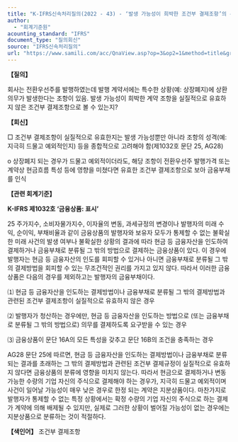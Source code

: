 ```yaml
---
title: "K-IFRS신속처리질의(2022 - 43) - ‘발생 가능성이 희박한 조건부 결제조항’의 유효 여부"
author:
  - "회계기준원"
acounting_standard: "IFRS"
document_type: "질의회신"
source: "IFRS신속처리질의"
url: "https://www.samili.com/acc/QnaView.asp?op=3&op2=1&method=title&group=2124-15;1&orgcode=3&searchword=&page=12&code=K%2DIFRS%EC%8B%A0%EC%86%8D%EC%B2%98%EB%A6%AC%EC%A7%88%EC%9D%98%2D43%3A20220726"
---
```

**【질의】**

  

회사는 전환우선주를 발행하였는데 발행 계약서에는 특수한 상황(예: 상장폐지)에 상환의무가 발생한다는 조항이 있음. 발생 가능성이 희박한 계약 조항을 실질적으로 유효하지 않은 조건부 결제조항으로 볼 수 있는지?

  
  

**【회신】**

  

□ 조건부 결제조항이 실질적으로 유효한지는 발생 가능성뿐만 아니라 조항의 성격(예: 지극히 드물고 예외적인지) 등을 종합적으로 고려해야 함(제1032호 문단 25, AG28)

  

o 상장폐지 되는 경우가 드물고 예외적이더라도, 해당 조항이 전환우선주 발행가격 또는 계약상 현금흐름 특성 등에 영향을 미쳤다면 유효한 조건부 결제조항으로 보아 금융부채를 인식

  
  

**【관련 회계기준】**

  

**K-IFRS 제1032호 ‘금융상품: 표시’**

  

25 주가지수, 소비자물가지수, 이자율의 변동, 과세규정의 변경이나 발행자의 미래 수익, 순이익, 부채비율과 같이 금융상품의 발행자와 보유자 모두가 통제할 수 없는 불확실한 미래 사건의 발생 여부나 불확실한 상황의 결과에 따라 현금 등 금융자산을 인도하여 결제하거나 금융부채로 분류될 그 밖의 방법으로 결제하는 금융상품이 있다. 이 경우에 발행자는 현금 등 금융자산의 인도를 회피할 수 있거나 아니면 금융부채로 분류될 그 밖의 결제방법을 회피할 수 있는 무조건적인 권리를 가지고 있지 않다. 따라서 이러한 금융상품은 다음의 경우를 제외하고는 발행자의 금융부채이다.

⑴ 현금 등 금융자산을 인도하는 결제방법이나 금융부채로 분류될 그 밖의 결제방법과 관련된 조건부 결제조항이 실질적으로 유효하지 않은 경우

⑵ 발행자가 청산하는 경우에만, 현금 등 금융자산을 인도하는 방법으로 (또는 금융부채로 분류될 그 밖의 방법으로) 의무를 결제하도록 요구받을 수 있는 경우

⑶ 금융상품이 문단 16A의 모든 특성을 갖추고 문단 16B의 조건을 충족하는 경우

  

AG28 문단 25에 따르면, 현금 등 금융자산을 인도하는 결제방법이나 금융부채로 분류되는 결과를 초래하는 그 밖의 결제방법과 관련된 조건부 결제규정이 실질적으로 유효하지 않다면 금융상품의 분류에 영향을 미치지 않는다. 따라서 현금으로 결제하거나 변동 가능한 수량의 기업 자신의 주식으로 결제해야 하는 경우가, 지극히 드물고 예외적이며 사건이 일어날 가능성이 매우 낮은 경우로 한정 되는 계약은 지분상품이다. 마찬가지로 발행자가 통제할 수 없는 특정 상황에서는 확정 수량의 기업 자신의 주식으로 하는 결제가 계약에 의해 배제될 수 있지만, 실제로 그러한 상황이 벌어질 가능성이 없는 경우에는 지분상품으로 분류하는 것이 적절하다.

  
  

**【색인어】** 조건부 결제조항
